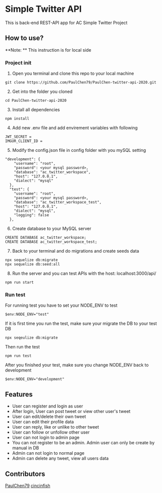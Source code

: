 # Simple Twitter API

This is back-end REST-API app for AC Simple Twitter Project

## How to use?

**Note: ** This instruction is for local side

### Project init

1. Open you terminal and clone this repo to your local machine

```
git clone https://github.com/PaulChen79/PaulChen-twitter-api-2020.git
```

2. Get into the folder you cloned

```
cd PaulChen-twitter-api-2020
```

3. Install all dependencies

```
npm install
```

4. Add new .env file and add envirement variables with following

```
JWT_SECRET =
IMGUR_CLIENT_ID =
```

5. Modify the config.json file in config folder with you mySQL setting

```
"development": {
    "username": "root",
    "password": <your mysql password>,
    "database": "ac_twitter_workspace",
    "host": "127.0.0.1",
    "dialect": "mysql"
  },
  "test": {
    "username": "root",
    "password": <your mysql password>,
    "database": "ac_twitter_workspace_test",
    "host": "127.0.0.1",
    "dialect": "mysql",
    "logging": false
  },
```

6. Create database to your MySQL server

```
CREATE DATABASE ac_twitter_workspace;
CREATE DATABASE ac_twitter_workspace_test;
```

7. Back to your terminal and do migrations and create seeds data

```
npx sequelize db:migrate
npx sequelize db:seed:all
```

8. Run the server and you can test APIs with the host: localhost:3000/api/

```
npm run start
```

### Run test

For running test you have to set your NODE_ENV to test

```
$env:NODE_ENV="test"
```

If it is first time you run the test, make sure your migrate the DB to your test DB

```
npx seqeulize db:migrate
```

Then run the test

```
npm run test
```

After you finished your test, make sure you change NODE_ENV back to development

```
$env:NODE_ENV="development"
```

## Features

- User can register and login as user
- After login, User can post tweet or view other user's tweet
- User can edit/delete their own tweet
- User can edit their profile data
- User can reply, like or unlike to other tweet
- User can follow or unfollow other user
- User can not login to admin page
- You can not register to be an admin. Admin user can only be create by manual in DB
- Admin can not login to normal page
- Admin can delete any tweet, view all users data

## Contributors

[PaulChen79](https://github.com/PaulChen79/)
[cincinfish](https://github.com/cincinfish)
